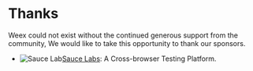 # Thanks
Weex could not exist without the continued generous support from the community, We would like to take this opportunity to thank our sponsors.

* ![Sauce Lab](/sauce_labs_red.svg)[Sauce Labs](https://saucelabs.com): A Cross-browser Testing Platform.